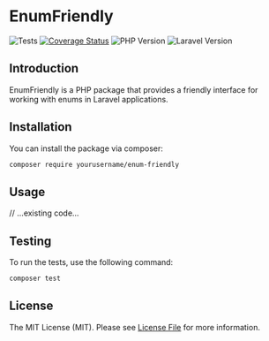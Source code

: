 # EnumFriendly

![Tests](https://img.shields.io/github/actions/workflow/status/emilienkopp/EnumFriendly/tests.yml?label=tests)
[![Coverage Status](https://img.shields.io/coveralls/github/emilienkopp/EnumFriendly/main.svg?style=flat-square)](https://coveralls.io/github/emilienkopp/EnumFriendly?branch=main)
![PHP Version](https://img.shields.io/badge/php-^8.1-blue.svg?style=flat-square)
![Laravel Version](https://img.shields.io/badge/laravel-^11.0-orange.svg?style=flat-square)

## Introduction

EnumFriendly is a PHP package that provides a friendly interface for working with enums in Laravel applications.

## Installation

You can install the package via composer:

```bash
composer require yourusername/enum-friendly
```

## Usage

// ...existing code...

## Testing

To run the tests, use the following command:

```bash
composer test
```

## License

The MIT License (MIT). Please see [License File](LICENSE.md) for more information.
